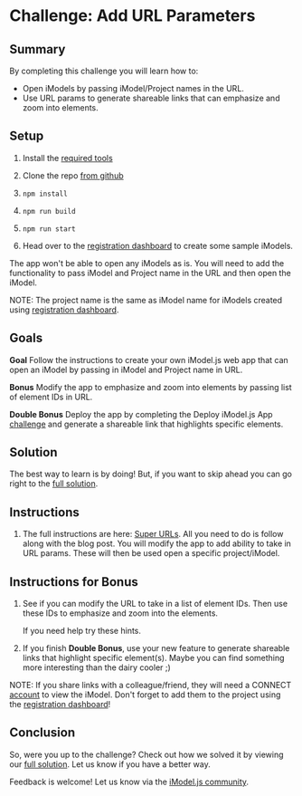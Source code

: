 # Challenge: Add URL Parameters

## Summary

By completing this challenge you will learn how to:
- Open iModels by passing iModel/Project names in the URL.
- Use URL params to generate shareable links that can emphasize and zoom into elements.

## Setup

1. Install the [required tools](https://www.imodeljs.org/getting-started/)

2. Clone the repo [from github](https://github.com/iModeljsJumpStart/challenge-add-url-params)

3. `npm install`

4. `npm run build`

5. `npm run start`

6. Head over to the [registration dashboard](https://www.imodeljs.org/getting-started/registration-dashboard/?tab=1) to create some sample iModels.

The app won't be able to open any iModels as is. You will need to add the functionality to pass iModel and Project name in the URL and then open the iModel.

NOTE: The project name is the same as iModel name for iModels created using [registration dashboard](https://www.imodeljs.org/getting-started/registration-dashboard/?tab=1).

## Goals

**Goal** Follow the instructions to create your own iModel.js web app that can open an iModel by passing in iModel and Project name in URL.

**Bonus** Modify the app to emphasize and zoom into elements by passing list of element IDs in URL.

**Double Bonus** Deploy the app by completing the Deploy iModel.js App [challenge](./challenge-deploy-imodeljs-app.md) and generate a shareable link that highlights specific elements.

## Solution

The best way to learn is by doing! But, if you want to skip ahead you can go right to the [full solution](https://github.com/iModeljsJumpStart/challenge-add-url-params-solution).

## Instructions

1. The full instructions are here: [Super URLs](https://medium.com/imodeljs/super-urls-a6eb6b275a9).  All you need to do is follow along with the blog post.  You will modify the app to add ability to take in URL params. These will then be used open a specific project/iModel.

## Instructions for Bonus

1. See if you can modify the URL to take in a list of element IDs. Then use these IDs to emphasize and zoom into the elements.

    If you need help try <a onclick="toggleHint('hints-1')">these hints</a>.
<div class="hint-group" id="hints-1" style="display:none">

<a onclick="toggleHint('hint-1-1')">Hint 1</a>
<div class="hint" id="hint-1-1" style="display:none">
You can view element IDs by opening the Chrome console (Ctrl+Shift+J) and clicking on an element.
</div>
<br>

<a onclick="toggleHint('hint-1-2')">Hint 2</a>
<div class="hint" id="hint-1-2" style="display:none">
Element IDs can be separated in URL by adding spaces between them. Parse the spaces later to create list of IDs.
</div>
<br>

<a onclick="toggleHint('hint-1-3')">Hint 3</a>
<div class="hint" id="hint-1-3" style="display:none">
API for <a href="https://www.imodeljs.org/reference/imodeljs-frontend/rendering/emphasizeelements/emphasizeelements/" target="_blank">emphasizing elements.</a>
</div>
<br>

<a onclick="toggleHint('hint-1-4')">Hint 4</a>
<div class="hint" id="hint-1-4" style="display:none">
API for <a href="https://www.imodeljs.org/reference/imodeljs-frontend/views/viewport/zoomtoelements/" target="_blank">zooming into elements.</a>
</div>
<br>

</div>

2. If you finish **Double Bonus**, use your new feature to generate shareable links that highlight specific element(s). Maybe you can find something more interesting than the dairy cooler ;)

NOTE: If you share links with a colleague/friend, they will need a CONNECT [account](https://ims.bentley.com/IMS/Account/Login) to view the iModel. Don't forget to add them to the project using the [registration dashboard](https://www.imodeljs.org/getting-started/registration-dashboard/?tab=1)!

## Conclusion

So, were you up to the challenge? Check out how we solved it by viewing our [full solution](https://github.com/iModeljsJumpStart/challenge-add-url-params-solution/blob/master/src/frontend/components/App.tsx).  Let us know if you have a better way.

Feedback is welcome! Let us know via the [iModel.js community](https://www.imodeljs.org/learning/communityresources/).

<script type="text/javascript">
    function toggleHint (hintId) {
        var hint = document.getElementById(hintId);
        if (hint.style.display === "none") {
        hint.style.display = "block";
        } else {
        hint.style.display = "none";
        }
    }
</script>
